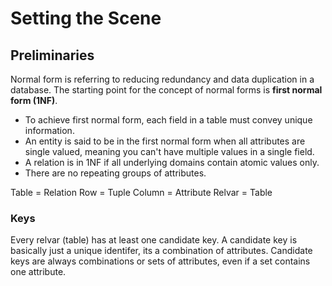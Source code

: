 # Setting the Scene

## Preliminaries

Normal form is referring to reducing redundancy and data duplication in a database. The starting point for the concept of normal forms is **first normal form (1NF)**.

- To achieve first normal form, each field in a table must convey unique information.
- An entity is said to be in the first normal form when all attributes are single valued, meaning you can't have multiple values in a single field.
- A relation is in 1NF if all underlying domains contain atomic values only.
- There are no repeating groups of attributes.

Table = Relation
Row = Tuple
Column = Attribute
Relvar = Table

### Keys

Every relvar (table) has at least one candidate key. A candidate key is basically just a unique identifer, its a combination of attributes. Candidate keys are always combinations or sets of attributes, even if a set contains one attribute.
